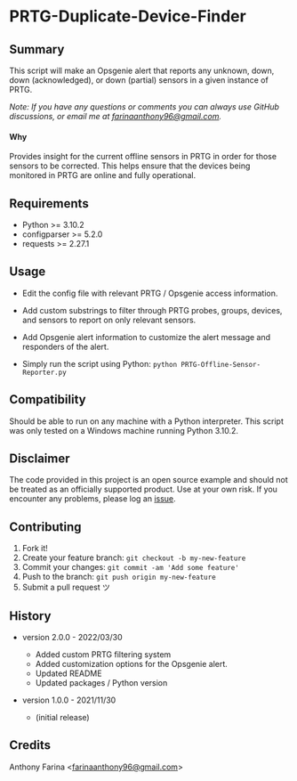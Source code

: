 # PRTG-Duplicate-Device-Finder

## Summary
This script will make an Opsgenie alert that reports any unknown, down, down
(acknowledged), or down (partial) sensors in a given instance of PRTG.

_Note: If you have any questions or comments you can always use GitHub
discussions, or email me at farinaanthony96@gmail.com._

#### Why
Provides insight for the current offline sensors in PRTG in order for those
sensors to be corrected. This helps ensure that the devices being monitored in 
PRTG are online and fully operational.

## Requirements
- Python >= 3.10.2
- configparser >= 5.2.0
- requests >= 2.27.1

## Usage
- Edit the config file with relevant PRTG / Opsgenie access information.

- Add custom substrings to filter through PRTG probes, groups, devices, and 
  sensors to report on only relevant sensors.

- Add Opsgenie alert information to customize the alert message and responders 
  of the alert.

- Simply run the script using Python:
  `python PRTG-Offline-Sensor-Reporter.py`

## Compatibility
Should be able to run on any machine with a Python interpreter. This script
was only tested on a Windows machine running Python 3.10.2.

## Disclaimer
The code provided in this project is an open source example and should not
be treated as an officially supported product. Use at your own risk. If you
encounter any problems, please log an
[issue](https://github.com/CC-Digital-Innovation/PRTG-Offline-Sensor-Reporter/issues).

## Contributing
1. Fork it!
2. Create your feature branch: `git checkout -b my-new-feature`
3. Commit your changes: `git commit -am 'Add some feature'`
4. Push to the branch: `git push origin my-new-feature`
5. Submit a pull request ツ

## History
- version 2.0.0 - 2022/03/30
    - Added custom PRTG filtering system
    - Added customization options for the Opsgenie alert.
    - Updated README
    - Updated packages / Python version
  

- version 1.0.0 - 2021/11/30
    - (initial release)

## Credits
Anthony Farina <<farinaanthony96@gmail.com>>

